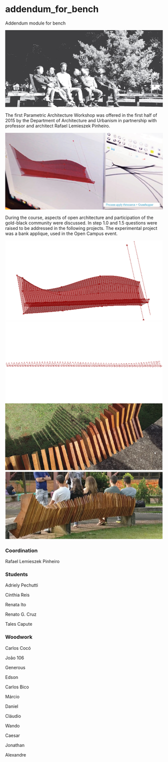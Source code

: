 # addendum_for_bench

Addendum module for bench

![](images/bench_photo.jpg)

The first Parametric Architecture Workshop was offered in the first half of 2015 by the Department of Architecture and Urbanism in partnership with professor and architect Rafael Lemieszek Pinheiro.

![](images/bench_process.jpg)

During the course, aspects of open architecture and participation of the gold-black community were discussed. In step 1.0 and 1.5 questions were raised to be addressed in the following projects. The experimental project was a bank applique, used in the Open Campus event.

![](images/bench.jpg)
![](images/bench_orient.jpg)
![](images/bench_as_2.jpg)
![](images/bench_final.jpg)


### Coordination

Rafael Lemieszek Pinheiro


### Students

Adriely Pechutti

Cínthia Reis

Renata Ito

Renato G. Cruz

Tales Capute


### Woodwork

Carlos Cocó

João 106

Generous

Edson

Carlos Bico

Márcio

Daniel

Cláudio

Wando

Caesar

Jonathan

Alexandre
